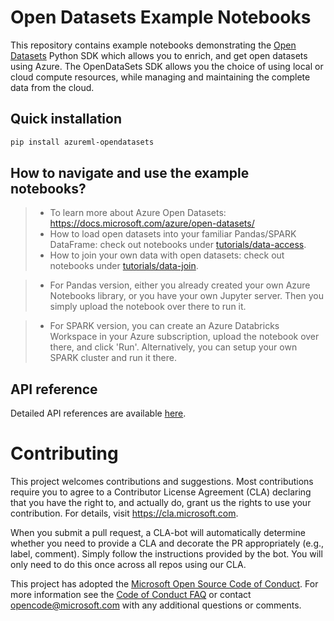 # Open Datasets Example Notebooks

This repository contains example notebooks demonstrating the [Open Datasets](https://azure.microsoft.com/en-us/services/open-datasets/) Python SDK which allows you to enrich, and get open datasets using Azure.  The OpenDataSets SDK allows you the choice of using local or cloud compute resources, while managing and maintaining the complete data from the cloud.

## Quick installation
```sh
pip install azureml-opendatasets
```

## How to navigate and use the example notebooks?

> * To learn more about Azure Open Datasets: https://docs.microsoft.com/azure/open-datasets/
> * How to load open datasets into your familiar Pandas/SPARK DataFrame: check out notebooks under [tutorials/data-access](./tutorials/data-access/).
> * How to join your own data with open datasets: check out notebooks under [tutorials/data-join](./tutorials/data-join/).


> * For Pandas version, either you already created your own Azure Notebooks library, or you have your own
>   Jupyter server. Then you simply upload the notebook over there to run it.

> * For SPARK version, you can create an Azure Databricks Workspace in your Azure subscription, upload the notebook over there, and click 'Run'. 
Alternatively, you can setup your own SPARK cluster and run it there. 

## API reference

Detailed API references are available [here](https://docs.microsoft.com/en-us/python/api/azureml-opendatasets/azureml.opendatasets?view=azure-ml-py).

# Contributing

This project welcomes contributions and suggestions.  Most contributions require you to agree to a
Contributor License Agreement (CLA) declaring that you have the right to, and actually do, grant us
the rights to use your contribution. For details, visit https://cla.microsoft.com.

When you submit a pull request, a CLA-bot will automatically determine whether you need to provide
a CLA and decorate the PR appropriately (e.g., label, comment). Simply follow the instructions
provided by the bot. You will only need to do this once across all repos using our CLA.

This project has adopted the [Microsoft Open Source Code of Conduct](https://opensource.microsoft.com/codeofconduct/).
For more information see the [Code of Conduct FAQ](https://opensource.microsoft.com/codeofconduct/faq/) or
contact [opencode@microsoft.com](mailto:opencode@microsoft.com) with any additional questions or comments.
